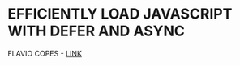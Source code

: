 # EFFICIENTLY LOAD JAVASCRIPT WITH DEFER AND ASYNC

FLAVIO COPES - [LINK](https://flaviocopes.com/javascript-async-defer/)
